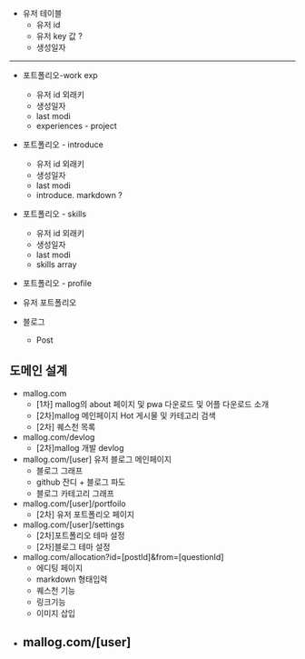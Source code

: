 


- 유저 테이블 
	- 유저 id
	- 유저 key 값 ?
	- 생성일자
---
- 포트폴리오-work exp
	- 유저 id 외래키 
	- 생성일자
	- last modi 
	- experiences - project
- 포트폴리오 - introduce
	- 유저 id 외래키 
	- 생성일자
	- last modi 
	- introduce. markdown ?
- 포트폴리오 - skills 
	- 유저 id 외래키
	- 생성일자
	- last modi 
	- skills array 
- 포트폴리오 - profile 
	

- 유저 포트폴리오 
- 블로그 
	- Post 


## 도메인 설계
- mallog.com
	- [1차] mallog의 about 페이지 및 pwa 다운로드 및 어플 다운로드 소개 
	- [2차]mallog 메인페이지 Hot 게시물 및 카테고리 검색 
	- [2차] 퀘스천 목록
- mallog.com/devlog
	- [2차]mallog 개발 devlog
- mallog.com/[user]
  유저 블로그 메인페이지
	- 블로그 그래프
	- github 잔디 + 블로그 파도
	- 블로그 카테고리 그래프 
- mallog.com/[user]/portfoilo
	- [2차] 유저 포트폴리오 페이지 
- mallog.com/[user]/settings
	- [2차]포트폴리오 테마 설정
	- [2차]블로그 테마 설정 
- mallog.com/allocation?id=[postId]&from=[questionId]
	- 에디팅 페이지 
	- markdown 형태입력 
	- 퀘스천 기능
	- 링크기능
	- 이미지 삽입 
- mallog.com/[user]
	- 